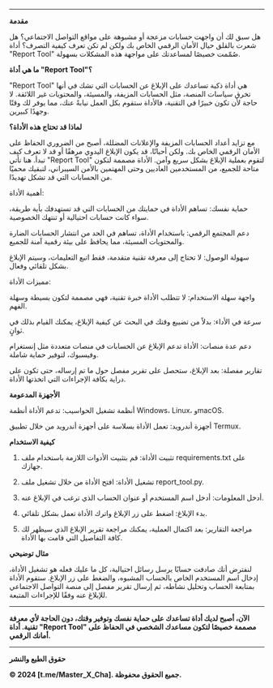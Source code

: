 

---

**مقدمة**

هل سبق لك أن واجهت حسابات مزعجة أو مشبوهة على مواقع التواصل الاجتماعي؟ هل شعرت بالقلق حيال الأمان الرقمي الخاص بك ولكن لم تكن تعرف كيفية التصرف؟ أداة "Report Tool" صُمّمت خصيصًا لمساعدتك على مواجهة هذه المشكلات بسهولة.

**ما هي أداة "Report Tool"؟**

"Report Tool" هي أداة ذكية تساعدك على الإبلاغ عن الحسابات التي تشك في أنها تخرق سياسات المنصة، مثل الحسابات المزيفة، والمسيئة، والمحتويات غير اللائقة. لا حاجة لأن تكون خبيرًا في التقنية، فالأداة ستقوم بكل العمل نيابةً عنك، مما يوفر لك وقتًا وجهدًا كبيرين.

**لماذا قد تحتاج هذه الأداة؟**

مع تزايد أعداد الحسابات المزيفة والإعلانات المضللة، أصبح من الضروري الحفاظ على الأمان الرقمي الخاص بك. ولكن أحيانًا، قد يكون الإبلاغ اليدوي مرهقًا أو قد لا تعرف كيف تبدأ. هنا تأتي "Report Tool" لتقوم بعملية الإبلاغ بشكل سريع وآمن. الأداة مصممة لتكون متاحة للجميع، من المستخدمين العاديين وحتى المهتمين بالأمن السيبراني، لتبقيك محميًا من الحسابات التي قد تشكل تهديدًا.

أهمية الأداة:

حماية نفسك: تساهم الأداة في حمايتك من الحسابات التي قد تستهدفك بأية طريقة، سواء كانت حسابات احتيالية أو تنتهك الخصوصية.

دعم المجتمع الرقمي: باستخدام الأداة، تساهم في الحد من انتشار الحسابات الضارة والمحتويات المسيئة، مما يحافظ على بيئة رقمية آمنة للجميع.

سهولة الوصول: لا تحتاج إلى معرفة تقنية متقدمة، فقط اتبع التعليمات، وسيتم الإبلاغ بشكل تلقائي وفعال.


مميزات الأداة:

واجهة سهلة الاستخدام: لا تتطلب الأداة خبرة تقنية، فهي مصممة لتكون بسيطة وسهلة الفهم.

سرعة في الأداء: بدلاً من تضييع وقتك في البحث عن كيفية الإبلاغ، يمكنك القيام بذلك في ثوانٍ.

دعم عدة منصات: الأداة تدعم الإبلاغ عن الحسابات في منصات متعددة مثل إنستغرام وفيسبوك، لتوفير حماية شاملة.

تقارير مفصلة: بعد الإبلاغ، ستحصل على تقرير مفصل حول ما تم إرساله، حتى تكون على دراية بكافة الإجراءات التي اتخذتها الأداة.


**الأجهزة المدعومة**

أنظمة تشغيل الحواسيب: تدعم الأداة أنظمة Windows، Linux، وmacOS.

أجهزة أندرويد: تعمل الأداة بسلاسة على أجهزة أندرويد من خلال تطبيق Termux.


**كيفية الاستخدام**

1. تثبيت الأداة: قم بتثبيت الأدوات اللازمة باستخدام ملف requirements.txt على جهازك.


2. تشغيل الأداة: افتح الأداة من خلال تشغيل ملف report_tool.py.


3. أدخل المعلومات: أدخل اسم المستخدم أو عنوان الحساب الذي ترغب في الإبلاغ عنه.


4. بدء الإبلاغ: اضغط على زر الإبلاغ واترك الأداة تعمل بشكل تلقائي.


5. مراجعة التقارير: بعد اكتمال العملية، يمكنك مراجعة تقرير الإبلاغ الذي سيظهر لك كافة التفاصيل التي قامت بها الأداة.



**مثال توضيحي**

لنفترض أنك صادفت حسابًا يرسل رسائل احتيالية، كل ما عليك فعله هو تشغيل الأداة، إدخال اسم المستخدم الخاص بالحساب المشبوه، والضغط على زر الإبلاغ. ستقوم الأداة بمتابعة الحساب وتحليل نشاطه، ثم إرسال تقرير مفصل إلى منصة التواصل الاجتماعي للإبلاغ عنه وفقًا للإجراءات المتبعة.


---

**الآن، أصبح لديك أداة تساعدك على حماية نفسك وتوفير وقتك، دون الحاجة لأي معرفة تقنية. أداة "Report Tool" مصممة خصيصًا لتكون مساعدك الشخصي في الحفاظ على أمانك الرقمي.**


---


**حقوق الطبع والنشر**

**© 2024 [t.me/Master_X_Cha]. جميع الحقوق محفوظة.**
